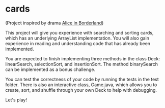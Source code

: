 # cards

(Project inspired by drama [Alice in Borderland](https://www.youtube.com/watch?v=49_44FFKZ1M))

This project will give you experience with searching and sorting
cards, which has an underlying ArrayList implementation. You will
also gain experience in reading and understanding code that has
already been implemented.

You are expected to finish implementing three methods in the class
Deck: linearSearch, selectionSort, and insertionSort. The method
binarySearch can be implemented as a bonus challenge.

You can test the correctness of your code by running the tests in
the test folder. There is also an interactive class, Game.java,
which allows you to create, sort, and shuffle through your own
Deck to help with debugging.

Let's play!
